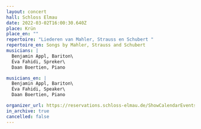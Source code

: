 ```yaml
---
layout: concert
hall: Schloss Elmau
date: 2022-03-02T16:00:30.640Z
place: Krün
place_en: ""
repertoire: "Liederen van Mahler, Strauss en Schubert "
repertoire_en: Songs by Mahler, Strauss and Schubert
musicians: |
  Benjamin Appl, Bariton\
  Éva Fahidi, Spreker\
  Daan Boertien, Piano

musicians_en: |
  Benjamin Appl, Bariton\
  Éva Fahidi, Speaker\
  Daan Boertien, Piano

organizer_url: https://reservations.schloss-elmau.de/ShowCalendarEvents.aspx/ShowCalendarEvents.aspx?startDate=01/03/2022#
in_archive: true
cancelled: false
---
```

